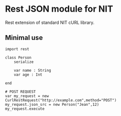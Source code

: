 # Rest JSON module for NIT

Rest extension of standard NIT cURL library.

## Minimal use

```
import rest

class Person
	serialize

	var name : String
	var age : Int

end

# POST REQUEST
var my_request = new CurlRestRequest("http://example.com",method="POST")
my_request.json_src = new Person("Jean",12)
my_request.execute
```
